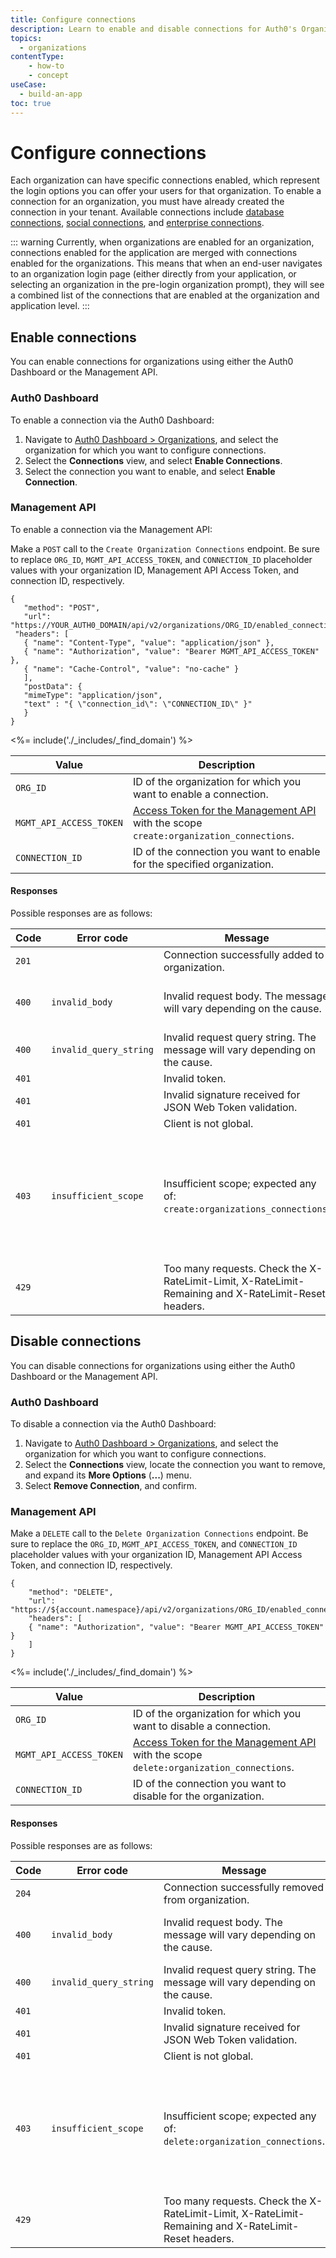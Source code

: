 ```yaml
---
title: Configure connections
description: Learn to enable and disable connections for Auth0's Organizations feature.
topics:
  - organizations
contentType: 
    - how-to
    - concept
useCase:
  - build-an-app
toc: true
---
```


# Configure connections

Each organization can have specific connections enabled, which represent the login options you can offer your users for that organization. To enable a connection for an organization, you must have already created the connection in your tenant. Available connections include [database connections](/connections/database), [social connections](/connections/identity-providers-social), and [enterprise connections](/connections/identity-providers-enterprise).

::: warning
Currently, when organizations are enabled for an organization, connections enabled for the application are merged with connections enabled for the organizations. This means that when an end-user navigates to an organization login page (either directly from your application, or selecting an organization in the pre-login organization prompt), they will see a combined list of the connections that are enabled at the organization and application level.
:::

## Enable connections

You can enable connections for organizations using either the Auth0 Dashboard or the Management API.

### Auth0 Dashboard

To enable a connection via the Auth0 Dashboard:

1. Navigate to [Auth0 Dashboard > Organizations](${manage_url}/#/organizations), and select the organization for which you want to configure connections.
2.  Select the **Connections** view, and select **Enable Connections**.
3. Select the connection you want to enable, and select **Enable Connection**.

### Management API

To enable a connection via the Management API:

Make a `POST` call to the `Create Organization Connections` endpoint. Be sure to replace `ORG_ID`, `MGMT_API_ACCESS_TOKEN`, and `CONNECTION_ID` placeholder values with your organization ID, Management API Access Token, and connection ID, respectively.

```har
{
   "method": "POST",
   "url": "https://YOUR_AUTH0_DOMAIN/api/v2/organizations/ORG_ID/enabled_connections",
 "headers": [
   { "name": "Content-Type", "value": "application/json" },
   { "name": "Authorization", "value": "Bearer MGMT_API_ACCESS_TOKEN" },
   { "name": "Cache-Control", "value": "no-cache" }
   ],
   "postData": {
   "mimeType": "application/json",
   "text" : "{ \"connection_id\": \"CONNECTION_ID\" }"
   }
}
```

<%= include('./_includes/_find_domain') %>

| Value | Description |
| - | - |
| `ORG_ID` | ID of the organization for which you want to enable a connection. |
| `MGMT_API_ACCESS_TOKEN` | [Access Token for the Management API](/tokens/management-api-access-tokens) with the scope `create:organization_connections`. |
| `CONNECTION_ID` | ID of the connection you want to enable for the specified organization. |

#### Responses

Possible responses are as follows:

| Code | Error code | Message | Cause |
| - | - | - | - |
| `201` | | Connection successfully added to organization. | |
| `400` | `invalid_body` | Invalid request body. The message will vary depending on the cause. | The request payload is not valid. |
| `400` | `invalid_query_string` | Invalid request query string. The message will vary depending on the cause. | The query string is not valid. |
| `401` | | Invalid token. | |
| `401` | | Invalid signature received for JSON Web Token validation. | |
| `401` | | Client is not global. | |
| `403` | `insufficient_scope` | Insufficient scope; expected any of: `create:organizations_connections`. | Tried to read/write a field that is not allowed with provided bearer token scopes. |
| `429` | | Too many requests. Check the X-RateLimit-Limit, X-RateLimit-Remaining and X-RateLimit-Reset headers. | |

## Disable connections

You can disable connections for organizations using either the Auth0 Dashboard or the Management API.

### Auth0 Dashboard

To disable a connection via the Auth0 Dashboard:

1. Navigate to [Auth0 Dashboard > Organizations](${manage_url}/#/organizations), and select the organization for which you want to configure connections.
2. Select the **Connections** view, locate the connection you want to remove, and expand its **More Options** (**...**) menu.
3. Select **Remove Connection**, and confirm.

### Management API

Make a `DELETE` call to the `Delete Organization Connections` endpoint. Be sure to replace the `ORG_ID`, `MGMT_API_ACCESS_TOKEN`, and `CONNECTION_ID` placeholder values with your organization ID, Management API Access Token, and connection ID, respectively.

```har
{
	"method": "DELETE",
	"url": "https://${account.namespace}/api/v2/organizations/ORG_ID/enabled_connections/CONNECTION_ID",
	"headers": [
   	{ "name": "Authorization", "value": "Bearer MGMT_API_ACCESS_TOKEN" }
	]
}
```

<%= include('./_includes/_find_domain') %>

| Value | Description |
| - | - |
| `ORG_ID` | ID of the organization for which you want to disable a connection. |
| `MGMT_API_ACCESS_TOKEN` | [Access Token for the Management API](/tokens/management-api-access-tokens) with the scope `delete:organization_connections`. |
| `CONNECTION_ID` | ID of the connection you want to disable for the organization. |

#### Responses

Possible responses are as follows:

| Code | Error code | Message | Cause |
| - | - | - | - |
| `204` | | Connection successfully removed from organization. | |
| `400` | `invalid_body` | Invalid request body. The message will vary depending on the cause. | The request payload is not valid. |
| `400` | `invalid_query_string` | Invalid request query string. The message will vary depending on the cause. | The query string is not valid. |
| `401` | | Invalid token. | |
| `401` | | Invalid signature received for JSON Web Token validation. | |
| `401` | | Client is not global. | |
| `403` | `insufficient_scope` | Insufficient scope; expected any of: `delete:organization_connections`. | Tried to read/write a field that is not allowed with provided bearer token scopes. |
| `429` | | Too many requests. Check the X-RateLimit-Limit, X-RateLimit-Remaining and X-RateLimit-Reset headers. | |
